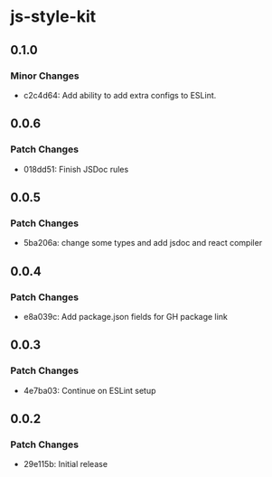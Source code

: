 # js-style-kit

## 0.1.0

### Minor Changes

- c2c4d64: Add ability to add extra configs to ESLint.

## 0.0.6

### Patch Changes

- 018dd51: Finish JSDoc rules

## 0.0.5

### Patch Changes

- 5ba206a: change some types and add jsdoc and react compiler

## 0.0.4

### Patch Changes

- e8a039c: Add package.json fields for GH package link

## 0.0.3

### Patch Changes

- 4e7ba03: Continue on ESLint setup

## 0.0.2

### Patch Changes

- 29e115b: Initial release
